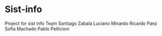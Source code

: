 # Sist-info
Project for sist info 
Team
Santiago Zabala
Luciano Minardo
Ricardo Paez 
Sofia Machado
Pablo Pellicioni
